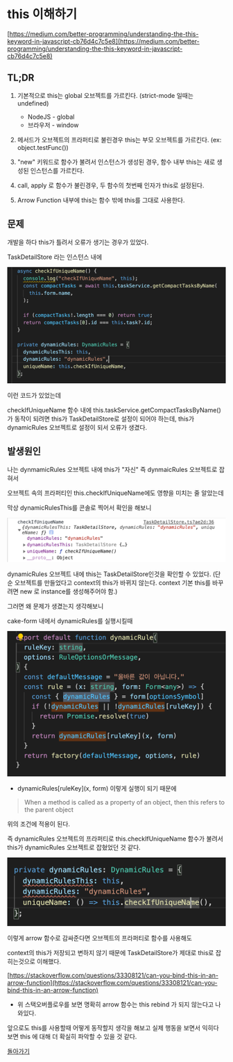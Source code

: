 # this 이해하기

[https://medium.com/better-programming/understanding-the-this-keyword-in-javascript-cb76d4c7c5e8](https://medium.com/better-programming/understanding-the-this-keyword-in-javascript-cb76d4c7c5e8)

## TL;DR

1. 기본적으로 this는 global 오브젝트를 가르킨다. (strict-mode 일때는 undefined)

   - NodeJS - global
   - 브라우저 - window

2. 메서드가 오브젝트의 프라퍼티로 불린경우 this는 부모 오브젝트를 가르킨다. (ex: object.testFunc())

3. "new" 키워드로 함수가 불려서 인스턴스가 생성된 경우, 함수 내부 this는 새로 생성된 인스턴스를 가르킨다.

4. call, apply 로 함수가 불린경우, 두 함수의 첫번째 인자가 this로 설정된다.

5. Arrow Function 내부에 this는 함수 밖에 this를 그대로 사용한다.

## 문제

개발을 하다 this가 틀려서 오류가 생기는 경우가 있었다.

TaskDetailStore 라는 인스턴스 내에

![checkIfUniqueName.png](./checkIfUniqueName.png)

이런 코드가 있었는데

checkIfUniqueName 함수 내에 this.taskService.getCompactTasksByName()가 동작이 되려면
this가 TaskDetailStore로 설정이 되어야 하는데, this가 dynamicRules 오브젝트로 설정이 되서 오류가 생겼다.

## 발생원인

나는 dynmamicRules 오브젝트 내에 this가 "자신" 즉 dynmaicRules 오브젝트로 잡혀서

오브젝트 속의 프라퍼티인 this.checkIfUniqueName에도 영향을 미치는 줄 알았는데

막상 dynamicRulesThis를 콘솔로 찍어서 확인을 해보니

![checkIfUniuqeNameConsole.png](./checkIfUniuqeNameConsole.png)

dynamicRules 오브젝트 내에 this는 TaskDetailStore인것을 확인할 수 있었다. (단순 오브젝트를 만들었다고 context의 this가 바뀌지 않는다. context 기본 this를 바꾸려면 new 로 instance를 생성해주어야 함.)

그러면 왜 문제가 생겼는지 생각해보니

cake-form 내에서 dynamicRules를 실행시킬때

![dynamicRules.png](./dynamicRules.png)

- dynamicRules[ruleKey](x, form) 이렇게 실행이 되기 때문에

> When a method is called as a property of an object, then this refers to the parent object

위의 조건에 적용이 된다.

즉 dynamicRules 오브젝트의 프라퍼티로 this.checkIfUniqueName 함수가 불려서 this가 dynamicRules 오브젝트로 잡혔었던 것 같다.

![fixed_dynamicRules.png](./fixed_dynamicRules.png)

이렇게 arrow 함수로 감싸준다면 오브젝트의 프라퍼티로 함수를 사용해도

context의 this가 저장되고 변하지 않기 때문에 TaskDetailStore가 제대로 this로 잡히는것으로 이해했다.

[https://stackoverflow.com/questions/33308121/can-you-bind-this-in-an-arrow-function](https://stackoverflow.com/questions/33308121/can-you-bind-this-in-an-arrow-function)

- 위 스택오버플로우를 보면 명확히 arrow 함수는 this rebind 가 되지 않는다고 나와있다.

앞으로도 this를 사용할때 어떻게 동작할지 생각을 해보고 실제 행동을 보면서 익히다 보면 this 에 대해 더 확실히 파악할 수 있을 것 같다.

[돌아가기](../../README.md)
